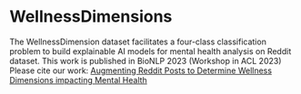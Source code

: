 # WellnessDimensions
The WellnessDimension dataset facilitates a four-class classification problem to build explainable AI models for mental health analysis on Reddit dataset. This work is published in BioNLP 2023 (Workshop in ACL 2023)
Please cite our work: [Augmenting Reddit Posts to Determine Wellness Dimensions impacting Mental Health](https://arxiv.org/pdf/2306.04059.pdf)
